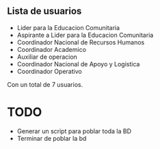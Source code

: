 ## Lista de usuarios

- Lider para la Educacion Comunitaria
- Aspirante a Lider para la Educacion Comunitaria
- Coordinador Nacional de Recursos Humanos
- Coordinador Academico
- Auxiliar de operacion
- Coordinador Nacional de Apoyo y Logistica
- Coordinador Operativo

Con un total de 7 usuarios.

# TODO
* Generar un script para poblar toda la BD
* Terminar de poblar la bd
